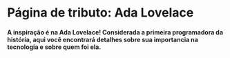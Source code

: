 # Página de tributo: Ada Lovelace

<h4> A inspiração é na Ada Lovelace! Considerada a primeira programadora da história, aqui você encontrará detalhes sobre sua importancia na tecnologia e sobre quem foi ela. </h4>
